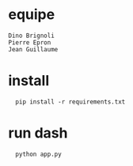 # equipe
 ```
 Dino Brignoli
 Pierre Epron
 Jean Guillaume
 ```
# install
  ```
    pip install -r requirements.txt
  ```
# run dash
  ```
    python app.py
  ```

